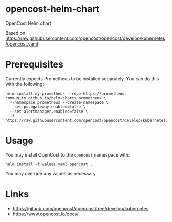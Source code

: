 # opencost-helm-chart
OpenCost Helm chart

Based on https://raw.githubusercontent.com/opencost/opencost/develop/kubernetes/opencost.yaml

# Prerequisites

Currently expects Prometheus to be installed separately. You can do this with the following:
```
helm install my-prometheus --repo https://prometheus-community.github.io/helm-charts prometheus \
  --namespace prometheus --create-namespace \
  --set pushgateway.enabled=false \
  --set alertmanager.enabled=false \
  -f https://raw.githubusercontent.com/opencost/opencost/develop/kubernetes/prometheus/extraScrapeConfigs.yaml
```

# Usage

You may install OpenCost to the `opencost` namespace with:
```
helm install -f values.yaml opencost .
```

You may override any values as necessary.

# Links

* https://github.com/opencost/opencost/tree/develop/kubernetes
* https://www.opencost.io/docs/
